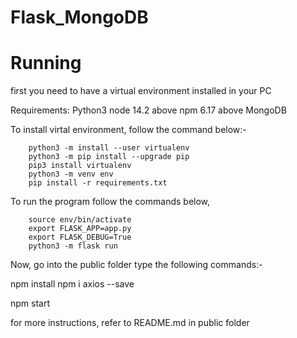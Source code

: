 # Flask_MongoDB

# Running

first you need to have a virtual environment installed in your PC

Requirements:
    Python3 
    node 14.2 above
    npm 6.17 above
    MongoDB

To install virtal environment, follow the command below:-

```
    python3 -m install --user virtualenv
    python3 -m pip install --upgrade pip
    pip3 install virtualenv
    python3 -m venv env
    pip install -r requirements.txt
```

To run the program follow the commands below,

```
    source env/bin/activate
    export FLASK_APP=app.py
    export FLASK_DEBUG=True
    python3 -m flask run
```

Now, go into the public folder type the following commands:-

npm install
npm i axios --save

npm start 

for more instructions, refer to README.md in public folder
